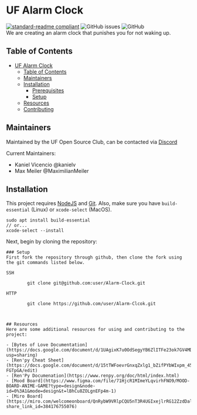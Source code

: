 # UF Alarm Clock
[![standard-readme compliant](https://img.shields.io/badge/readme%20style-standard-brightgreen.svg?style=flat-square)](https://github.com/RichardLitt/standard-readme)  ![GitHub issues](https://img.shields.io/github/issues/ufosc/VisualNovel)  ![GitHub](https://img.shields.io/github/license/ufosc/VisualNovel) 
<br/>
We are creating an alarm clock that punishes you for not waking up.

## Table of Contents
- [UF Alarm Clock](#uf-alarm-clock)
  - [Table of Contents](#table-of-contents)
  - [Maintainers](#maintainers)
  - [Installation](#installation)
    - [Prerequisites](#prerequisites)
    - [Setup](#setup)
  - [Resources](#resources)
  - [Contributing](#contributing)
 
## Maintainers
Maintained by the UF Open Source Club, can be contacted via [Discord](https://discord.gg/j9g5dqSVD8)

Current Maintainers: 
- Kaniel Vicencio @kanielv
- Max Meiler @MaximilianMeiler
## Installation
This project requires [NodeJS](https://nodejs.org/en/) and [Git](https://git-scm.com). Also, make sure you have `build-essential` (Linux) or `xcode-select` (MacOS).

```
sudo apt install build-essential
// or...
xcode-select --install
```

Next, begin by cloning the repository:
```
### Setup
First fork the repository through github, then clone the fork using the git commands listed below.

SSH
        
        git clone git@github.com:user/Alarm-Clock.git 

HTTP

        git clone https://github.com/user/Alarm-Clcok.git



## Resources
Here are some additional resources for using and contributing to the project:

- [Bytes of Love Documentation](https://docs.google.com/document/d/1UAgixK7u0OdSegyYB6ZlITFe23ok7GV4MDUKGovdals/edit?usp=sharing)
- [Ren'py Cheat Sheet](https://docs.google.com/document/d/15tTWFoevrGnxqZxlg1_bZifPYbWIxpm_45jp-FGTpGA/edit)
- [Ren'Py Documenation](https://www.renpy.org/doc/html/index.html)
- [Mood Board](https://www.figma.com/file/71HjcR1MImeYLqvirhFNO9/MOOD-BOARD-ANIME-GAME?type=design&node-id=0%3A1&mode=design&t=lBhCu8ZOLgnEFp4m-1)
- [Miro Board](https://miro.com/welcomeonboard/QnRybW9VRlpCQU5nT3R4UGIxejlrRG12ZzdDalFlM01RN2R6MHFlclg0RmRaUzI0UmhZdXBMREZCUGRVU215eXwzNDU4NzY0NTE3ODI5MjgwMjEwfDI=?share_link_id=384176755076)
